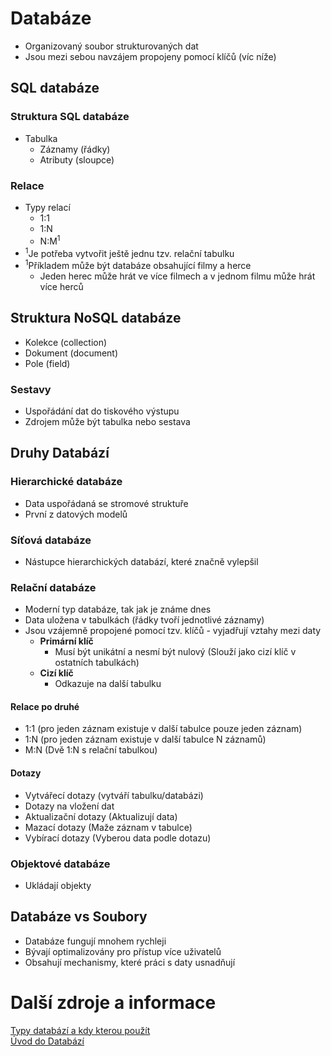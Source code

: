 # Databáze
* Organizovaný soubor strukturovaných dat
* Jsou mezi sebou navzájem propojeny pomocí klíčů (víc níže)

## SQL databáze
### Struktura SQL databáze
* Tabulka
  * Záznamy (řádky)
  * Atributy (sloupce)
### Relace
* Typy relací
  * 1:1
  * 1:N
  * N:M<sup>1</sup>
* <sup>1</sup>Je potřeba vytvořit ještě jednu tzv. relační tabulku
* <sup>1</sup>Příkladem může být databáze obsahující filmy a herce 
  * Jeden herec může hrát ve více filmech a v jednom filmu může hrát více herců
 
## Struktura NoSQL databáze
* Kolekce (collection)
* Dokument (document)
* Pole (field)
### Sestavy
* Uspořádání dat do tiskového výstupu
* Zdrojem může být tabulka nebo sestava
## Druhy Databází
### Hierarchické databáze
* Data uspořádaná se stromové struktuře
* První z datových modelů
### Síťová databáze
* Nástupce hierarchických databází, které značně vylepšil
### Relační databáze
* Moderní typ databáze, tak jak je známe dnes
* Data uložena v tabulkách (řádky tvoří jednotlivé záznamy)
* Jsou vzájemně propojené pomocí tzv. klíčů - vyjadřují vztahy mezi daty
  * **Primární klíč** 
    * Musí být unikátní a nesmí být nulový (Slouží jako cizí klíč v ostatních tabulkách)
  * **Cizí klíč** 
    * Odkazuje na další tabulku
#### Relace po druhé
* 1:1 (pro jeden záznam existuje v další tabulce pouze jeden záznam)
* 1:N (pro jeden záznam existuje v další tabulce N záznamů)
* M:N (Dvě 1:N s relační tabulkou)
#### Dotazy
* Vytvářecí dotazy (vytváří tabulku/databázi)
* Dotazy na vložení dat
* Aktualizační dotazy (Aktualizují data)
* Mazací dotazy (Maže záznam v tabulce)
* Vybírací dotazy (Vyberou data podle dotazu)
### Objektové databáze
* Ukládají objekty
## Databáze vs Soubory
* Databáze fungují mnohem rychleji
* Bývají optimalizovány pro přístup více uživatelů 
* Obsahují mechanismy, které práci s daty usnadňují
# Další zdroje a informace
<a target="_blank" rel="noopener noreferrer" href="https://www.itnetwork.cz/sql/kterou-sql-databazi-pouzit">Typy databází a kdy kterou použít</a> <br>
<a target="_blank" rel="noopener noreferrer" href="https://www.itnetwork.cz/java/jdbc/tutorial-java-uvod-do-databazi">Úvod do Databází</a>
